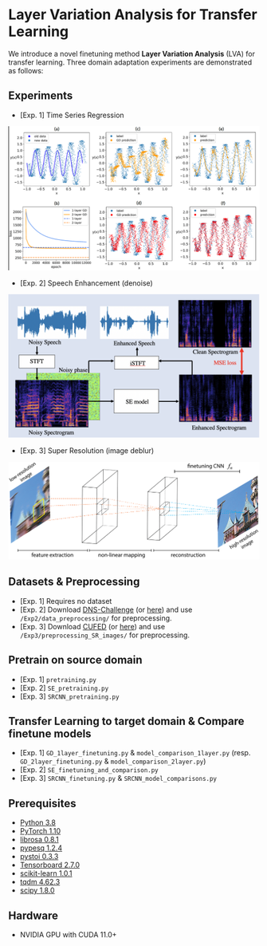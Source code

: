 # Layer Variation Analysis for Transfer Learning

We introduce a novel finetuning method **Layer Variation Analysis** (LVA) for transfer learning. Three domain adaptation experiments are demonstrated as follows:

## Experiments
- [Exp. 1] Time Series Regression

<img src="./figs/Exp1.png" width="550">

- [Exp. 2] Speech Enhancement (denoise)

<img src="./figs/DDAE.png" width="550">

- [Exp. 3] Super Resolution (image deblur)

<img src="./figs/SRCNN.png" width="550">


## Datasets & Preprocessing
- [Exp. 1] Requires no dataset
- [Exp. 2] Download [DNS-Challenge](https://github.com/microsoft/DNS-Challenge) (or [here](https://drive.google.com/drive/folders/1WHUyRFuh0KnzDJe0aR6WCFTt-2eb5elM?usp=sharing)) and use `/Exp2/data_preprocessing/` for preprocessing.
- [Exp. 3] Download [CUFED](https://acsweb.ucsd.edu/~yuw176/event-curation.html) (or [here](https://drive.google.com/drive/folders/1WHUyRFuh0KnzDJe0aR6WCFTt-2eb5elM?usp=sharing)) and use `/Exp3/preprocessing_SR_images/` for preprocessing.


## Pretrain on source domain
- [Exp. 1] `pretraining.py`
- [Exp. 2] `SE_pretraining.py`
- [Exp. 3] `SRCNN_pretraining.py`

## Transfer Learning to target domain & Compare finetune models
- [Exp. 1] `GD_1layer_finetuning.py` & `model_comparison_1layer.py` (resp. `GD_2layer_finetuning.py` & `model_comparison_2layer.py`)
- [Exp. 2] `SE_finetuning_and_comparison.py`
- [Exp. 3] `SRCNN_finetuning.py` & `SRCNN_model_comparisons.py`



## Prerequisites
- [Python 3.8](https://www.python.org/)
- [PyTorch 1.10](https://pytorch.org/)
- [librosa 0.8.1](https://librosa.org/doc/latest/index.html)
- [pypesq 1.2.4](https://pypi.org/project/pypesq/)
- [pystoi 0.3.3](https://pypi.org/project/pystoi/)
- [Tensorboard 2.7.0](https://pypi.org/project/tensorboard/)
- [scikit-learn 1.0.1](https://pypi.org/project/scikit-learn/)
- [tqdm 4.62.3](https://pypi.org/project/tqdm/)
- [scipy 1.8.0](https://pypi.org/project/scipy/)


## Hardware
- NVIDIA GPU with CUDA 11.0+

